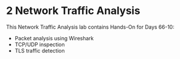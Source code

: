 # 2 Network Traffic Analysis
This Network Traffic Analysis lab contains Hands-On for Days 66-10:
- Packet analysis using Wireshark
- TCP/UDP inspection
- TLS traffic detection
